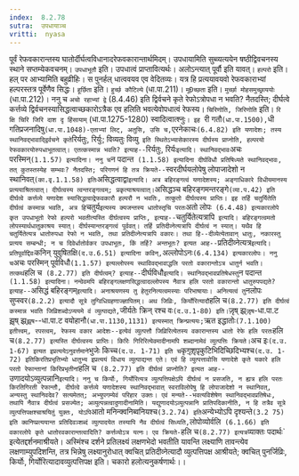 ```yaml
---
index:  8.2.78
sutra:  उपधायाञ्च
vritti:  nyasa
---
```


पूर्वं रेफवकारान्तस्य घातोर्दीर्घत्वविधानादरेफवकारान्तार्थमिदम्। उपधायामिति सुब्व्यत्ययेन षष्ठीद्विवचनस्य स्थाने सप्तम्येकवचनम्। `उपधाभूतौ` इति। उपधात्वं प्राप्तावित्यर्थः। अलोऽन्त्यात् पूर्वौ इति यावत्। `हल्परो` इति। हल् पर आभ्यामिति बहुव्रीहिः। स पुनर्हल् धात्ववयव एव वेदितव्यः। यत्र हि प्रत्ययावयवो रेफवकाराभ्यां हल्परस्तत्र पूर्वेणैव सिद्धः। `हूर्छिता` इति। `हुर्च्छ कौटिल्ये` (धा.पा.211)। `मूÐच्छता` इति। `मुर्च्छा मोहसमुच्छ्राययोः` (धा.पा.212)। ननु च `अचो रहाभ्यां द्वे` (8.4.46) इति द्विर्वचने कृते रेफोऽत्रोपधा न भवति? नैतदस्ति; दीर्घत्वे कर्त्तव्ये द्विर्वचनस्यासिद्धत्वाच्छकारोऽत्रैक एव हलिति भवत्येवोपधात्वं रेफस्य।
`चिरिणोति, जिरिणोति` इति। `रि क्षि चिरि जिरि दाश दृ हिंसायाम्` (धा.पा.1275-1280) स्वादित्वात्श्नुः`।
इह `री गतौ` (धा.पा.1500), `धी गतिप्रजनादिषु` (धा.पा.1048)-एताभ्यां लिट्, अतुसि, उसि च, `एरनेकाचः` (6.4.82) इति यणादेशः; तस्य स्थानिवद्भावाद्द्विर्वचने कृते `रिर्यतुः, रिर्युः; विव्यतुः विव्यु` इति स्थितेऽभ्यासेकारस्य दीर्घस्य प्राप्नोति, हल्परयो रेफवकारयोरुपधाभूतत्वात्। एतत्कस्मान्न भवति? इत्याह--`रिर्यतुः, रिर्यः` इत्यादि। स्थानिवद्भावः `अचः परस्मिन्` (1.1.57) इत्यादिना। ननु च `न पदान्त` (1.1.58) इत्यादिना दीर्घविधौ प्रतिषिध्यते स्थानिवद्भावः, तत् कुतस्तस्येह सम्भवः? नैतदस्ति; परिगणनं हि तत्र क्रियते--`स्वरदीर्घयलोपेषु लोपाजादेशो न स्थानिवत्` (का.वृ.1.1.58) इतिः `असिद्धत्वाद्वा` इत्यादि। अत्र बहिरङ्गत्वं यणादेशस्य; अङ्गाधिकारे विधीयमानस्य प्रत्ययाश्रितत्वात्। दीर्घत्वस्य त्वन्तरङ्गत्वम्; प्रकृत्याश्रयत्वात्। `असिद्धञ्च बहिरङ्गमन्तरङ्गे` (व्या.प.42) इति दीर्घत्वे कर्त्तव्ये यणादेश स्यासिद्धत्वाद्रेफवकारौ हल्परौ न भवतिः, तत्कुतो दीर्घत्वस्य प्राप्तिः।
इह तर्हि चतुर्यितेति दीर्घत्वं कस्मान्न भवति, अत्र हि `चतुर्य` इत्यस्य क्यजन्तस्य धातोस्तृचि परतः `अतो लोपः` (6.4.48) इत्यकारलोपे कृत उपधाभूतो रेफो हल्परो भवतीत्यस्ति दीर्घत्वस्य प्राप्तिः, इत्याह--`चतुर्यितेत्यत्रापि` इत्यादि। बहिरङ्गत्वमतो लोपस्यार्थधातुकाश्रय स्यात्। दीर्घस्यान्तरङ्गत्वं पूर्ववत्।
तर्हि प्रतिदीव्नेत्यत्रापि दीर्घत्वं न स्यात्। यथैव हि चतुर्यितेत्यत्र धातोरुपधा रेफो न भवति, तथा प्रतिदीव्नेत्यत्रापि वकारः। तथा हि--दीव्येत्येतावान् धातुः, नकारस्तु प्रत्यय सम्बन्धी; न च दिवेर्धातोर्वकर उपधाभूतः, किं तर्हि? अन्तभूतः? इत्यत आह--`प्रतिदीव्नेत्यत्र` इत्यादि। प्रतिपूर्वाद्दिवः `कनिन् युवुषितक्षि` (द.उ.6.51) इत्यादिना कविन्, `अल्लोपोऽनः` (6.4.134) इत्यकारलोपः। ननु च `अचः परस्मिन् पूर्वविधौ` (1.1.57) इत्यल्लोपस्य स्थाविवद्भावाद्धलि परतो वकारान्तोऽत्र धातुर्न भवति। तत्कथं `हलि च` (8.2.77) इति दीर्घत्वम्? इत्याह--`दीर्घविधौ` इत्यादि। स्थानिवद्भावप्रतिषेधस्तु `न पदान्त` (1.1.58) इत्यादिना। नन्वेवमपि बहिरङ्गलक्षणसिद्धत्वादल्लोपस्य नैवात्र हलि परतो वकारान्तो धातुरुपपद्यते? इत्याह--`असिद्धं बहिरङ्गम्` इत्यादि। अनाश्रयणस्य तु हेतुरनित्यत्वमस्याः परिभाषायाः। अनित्यत्वं तु `नलोपः सुप्स्वर` (8.2.2) इत्यादौ सूत्रे तुग्विधिग्रहणाज्ज्ञापितम्।
अथ जिव्रिः, किर्योरित्यादौ `हलि च` (8.2.77) इति दीर्घत्वं कस्मान्न भवति जिव्रिशब्दोऽप्ययमे वं व्युत्पाद्यते, `जीर्यतेः क्रिन् रश्च वः` (द.उ.1-80) इति। `जृ़ष् झ्र्`जृ़ष`-धा.पा.ट झृ़ष् झ्र्`झृ़ष`--धा.पा.ट वयोहानौ` (धा.पा.1130,1131) इत्यस्मात् क्रिन्प्रत्ययः; `ऋत इद्धातोः` (7.1.100) इतीत्त्वम्, रपरत्वम्, रेफस्य वकार आदेशः--इत्येवं व्युत्पत्तौ जिव्रिरित्येतस्य वकारान्तस्य धातो रेफे हलि परतः `हलि च` (8.2.77) इत्यस्ति दीर्घत्वस्य प्राप्तिः। किरिः गिरिरित्येवमादीनामपि शब्दानामेवं व्युत्पत्तिः क्रियते। `अच इः` (द.उ. 1-67) इत्यत इप्रत्ययेऽनुवर्त्तमाने `भुजेः किच्च` (द.उ. 1-71) इति च `कृगृ़शृ़पृ़कुटिभिदिच्छिदिभ्यश्च` (द.उ. 1-72) इतिकिरतिप्रभृतिभ्यो धातुभ्य इप्रत्ययं विधाय व्युत्पाद्यन्त एते। एवं हि व्युत्पत्तावोसि यणादेशे कृते यकारे हलि परतो रेफान्तानां किरिप्रभृतीनां `हलि च` (8.2.77) इति दीर्घत्वं प्राप्नोति? इत्यत आह--`उणादयोऽव्युत्पन्नानि` इत्यादि। ननु च किर्योः, गिर्योरित्यत्र व्युत्पत्तिपक्षेऽपि दीर्घत्वं न प्रसजति, न ह्यत्र हलि परतः किरतिगिरती रेफान्तौ, दीर्घत्वे कर्त्तव्ये यणादेशस्य स्थानिवद्भावात् स्वराविलोपेषु हि लोपाजादेशो न स्थानिवत्, अन्यस्तु स्थानिवदेव? सत्यमेतत्; अभ्युपगम्येवं परिहार उक्तः। एवं मन्यते--भवत्यविशेषेण स्थानिवद्भावप्रतिषेधः, तथापि नैवात्र दीर्घत्वं प्रसज्येत; अव्युत्पन्नत्वादुणादीनामिति। यद्युणादयोऽव्युत्पन्नानि प्रातिपदिकानीति, न हि तत्रैव सूत्रे व्युत्पत्तिपक्षश्चाश्रयितुं युक्तः, योऽपि `आतो मनिन्क्वनिब्वनियश्च` (3.2.74) इति `अन्येभ्योऽपि दृश्यन्ते` (3.2 75) इति क्वनिप्प्रत्ययान्त प्रतिदिवञ्शब्दं व्युत्पादयेत तस्यापि नैव दीर्घत्वं सिध्यति, `लोपोव्योर्वलि` (6.1.66) इति वकारलोपे कृते धातोरवकारान्तत्वादिति? कर्त्तव्योऽत्र यत्नः। एव क्रियते-`हलि च` (8.2.77) इत्यत्र `व्याक्तः पदार्थः` इत्येतद्दर्शनमाश्रीयते। अस्मिंश्च दर्शने प्रतिलक्ष्यं लक्षणभेदो भवतीति यावन्ति लक्ष्याणि तावन्त्येव लक्षणाम्युपदिशन्ति, तत्र भिन्नेषु लक्ष्यानुरोधात् क्वचित् प्रतिदीव्नेत्यादौ व्युत्पत्तिपक्ष आश्रीयते; क्वचित् पुनर्जिव्रिः, किर्योः, गिर्योरित्यादावव्युत्पत्तिपक्ष इति।
चकारो हलोत्यनुकर्षणार्थः।।

